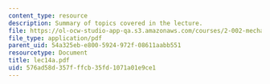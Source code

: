 ```yaml
---
content_type: resource
description: Summary of topics covered in the lecture.
file: https://ol-ocw-studio-app-qa.s3.amazonaws.com/courses/2-002-mechanics-and-materials-ii-spring-2004/576ad58d357fffcb35fd1071a01e9ce1_lec14a.pdf
file_type: application/pdf
parent_uid: 54a325eb-e800-5924-972f-08611aabb551
resourcetype: Document
title: lec14a.pdf
uid: 576ad58d-357f-ffcb-35fd-1071a01e9ce1
---
```

